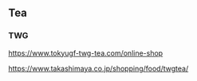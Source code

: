 ## Tea

### TWG

https://www.tokyugf-twg-tea.com/online-shop

https://www.takashimaya.co.jp/shopping/food/twgtea/

